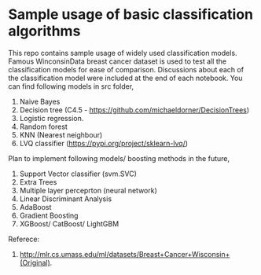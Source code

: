 # Sample usage of basic classification algorithms

This repo contains sample usage of widely used classification models. Famous WinconsinData breast cancer dataset is used to test all the classification models for ease of comparison. Discussions about each of the classification model were included at the end of each notebook. You can find following models in src folder,

1. Naive Bayes
2. Decision tree (C4.5 - https://github.com/michaeldorner/DecisionTrees)
3. Logistic regression.
4. Random forest
5. KNN (Nearest neighbour)
6. LVQ classifier (https://pypi.org/project/sklearn-lvq/)

Plan to implement following models/ boosting methods in the future,

1. Support Vector classifier (svm.SVC)
2. Extra Trees
3. Multiple layer perceprton (neural network)
4. Linear Discriminant Analysis
5. AdaBoost
6. Gradient Boosting
7. XGBoost/ CatBoost/ LightGBM

Referece:
1. http://mlr.cs.umass.edu/ml/datasets/Breast+Cancer+Wisconsin+(Original).
